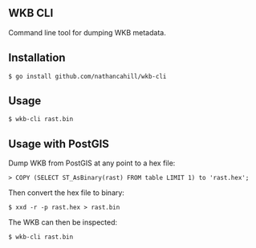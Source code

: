 ## WKB CLI

Command line tool for dumping WKB metadata.

## Installation

```
$ go install github.com/nathancahill/wkb-cli
```

## Usage

```
$ wkb-cli rast.bin
```

## Usage with PostGIS

Dump WKB from PostGIS at any point to a hex file:

```
> COPY (SELECT ST_AsBinary(rast) FROM table LIMIT 1) to 'rast.hex';
```

Then convert the hex file to binary:

```
$ xxd -r -p rast.hex > rast.bin
```

The WKB can then be inspected:

```
$ wkb-cli rast.bin
```
